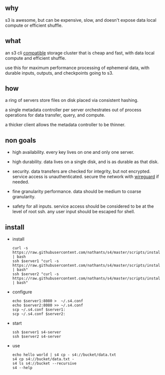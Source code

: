## why

s3 is awesome, but can be expensive, slow, and doesn't expose data local compute or efficient shuffle.

## what

an s3 cli [compatible](https://github.com/nathants/s4/blob/master/tests/test_server.py) storage cluster that is cheap and fast, with data local compute and efficient shuffle.

use this for maximum performance processing of ephemeral data, with durable inputs, outputs, and checkpoints going to s3.

## how

a ring of servers store files on disk placed via consistent hashing.

a single metadata controller per server orchestrates out of process operations for data transfer, query, and compute.

a thicker client allows the metadata controller to be thinner.

## non goals

- high availability. every key lives on one and only one server.

- high durability. data lives on a single disk, and is as durable as that disk.

- security. data transfers are checked for integrity, but not encrypted. service access is unauthenticated. secure the network with [wireguard](https://www.wireguard.com/) if needed.

- fine granularity performance. data should be medium to coarse granularity.

- safety for all inputs. service access should be considered to be at the level of root ssh. any user input should be escaped for shell.

## install

- install
  ```
  curl -s https://raw.githubusercontent.com/nathants/s4/master/scripts/install_archlinux.sh | bash
  ssh $server1 "curl -s https://raw.githubusercontent.com/nathants/s4/master/scripts/install_archlinux.sh | bash"
  ssh $server2 "curl -s https://raw.githubusercontent.com/nathants/s4/master/scripts/install_archlinux.sh | bash"
  ```

- configure
  ```
  echo $server1:8080 >  ~/.s4.conf
  echo $server2:8080 >> ~/.s4.conf
  scp ~/.s4.conf $server1:
  scp ~/.s4.conf $server2:
  ```

- start
  ```
  ssh $server1 s4-server
  ssh $server2 s4-server
  ```

- use
  ```
  echo hello world | s4 cp - s4://bucket/data.txt
  s4 cp s4://bucket/data.txt -
  s4 ls s4://bucket --recursive
  s4 --help
  ```
